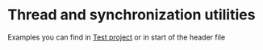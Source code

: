 # Thread and synchronization utilities

Examples you can find in [Test project](https://github.com/Pennywise007/ext_test/tree/main/ext_test/Tests) or in start of the header file
